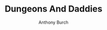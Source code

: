 ---
imageSrc: "/assets/dndads-title-cover.jpg"
thumbnailSrc: "/assets/dndads-thumbnail.jpg"
altText: "Screencap from All Eyes on Me. Intense Burnham stare."
title: "Dungeons And Daddies"
summary: "Not a BDSM Podcast."
author: "Anthony Burch"
---